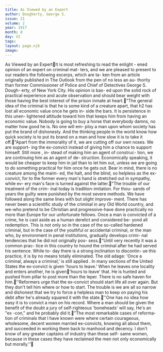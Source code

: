 ```yaml
---
title: As Viewed by an Expert
author: Dougherty, George S. 
issue: 21
volume: 2
year: 1917
month: 8
day: VI
tags:
layout: page.njk
image:
---
```

As Viewed by an ExpertIt is most refreshing to read the enlight - ened opinion of an expert on criminal mat- ters, and we are pleased to present to our readers the following excerps, which are ta- ken from an article originally published in The Outlook from the pen of no less an au- thority than former Commissioner of Police and Chief of Detectives George S. Dough- erty, of New York City. His opinion is bas- ed upon the solid rock of practical experience and acute observation and should bear weight with those having the best interest of the prison inmate at heart."The general idea of the criminal is that he is some kind of a creature apart, that h2 has lost all economic value once he gets in- side the bars. It is persistence in this unen- lightened attitude toward him that keeps him from having an economic value. Nobody is going to buy a horse that everybody damns, no matter how good he is. No one will em- ploy a man upon whom society has put the brand of dishonesty. And the thinking people in the world know how quick society is to put its brand on a man and how slow it is to take it off."Apart from the immorality of it, we are cutting off our own noses. We are support- ing the ex-convict instead of giving him a chance to support himself. Still more , in- stead of making him an agent of construc- tion, we are continuing him as an agent of de- struction. Economically speaking, it would be cheaper to keep him in jail than to let him out, unless we are going to do something practical for him once he gets out. Bear in mind, there is no creature among the maim- ed, the halt, and the blind, so helpless as the ex-convict, for to the former every man's hand is stretched out in sympathy, while ev- ery man's face is turned against the latter."The trouble of our treatment of the crim- inal today is tradition-imitation. For thou- sands of years the guilty were punished by the most severe methods. We have followed along the same lines with but slight improve- ment. There has never been a scientific study of the criminal in any Old World country, and we-who pretend to be Christian and progressive-have done practically no more than Europe for our unfortunate fellows. Once a man is convicted of a crime, he is cast aside as a human derelict and considered be- yond all redemption. This is not only so in the case of the so-called hardened criminal, but in the case of the youthful or accidental criminal, or the man who, by environment in penal institutions, gradually develops crimi- nal tendencies that he did not originally pos- sess."Until very recently it was a common prac- tice in this country to hound the criminal after he had served his sentence. While to- day there is a strong inclination to discontin- ue this practice, it is by no means totally eliminated. The old adage: 'Once a criminal, always a criminal,' is still applied . In many sections of the United States the ex-convict is given 'hours to leave.' When he leaves one locality and enters another, he is given'hours to leave' that. He is hunted and pushed from pillar to post more than the leper. There is no safe haven for him.''Reformers urge that the ex-convict should start life all over again. But they don't tell him where or how to start. The trouble is we are all so narrow and dishonest that we try to force a helpless man to keep on paying his debt after he's already squared it with the state.''One has no idea how easy it is to convict a man on his record. Where a man should be given the benefit of the doubt a jury of self-righteous 'boneheads' will say, He's an "ex -con," and he probably did it."The most remarkable cases of reforma- tion of criminals that I have known were where certain courageous, wholesome, decent women married ex-convicts, knowing all about them, and succeeded in working them back to manhood and decency. I don't know of any greater captains of industry than these self- same women, because in these cases they have reclaimed the men not only economically but morally.''
